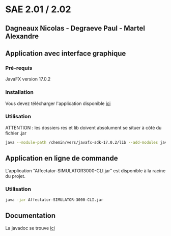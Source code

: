 # SAE 2.01 / 2.02
Dagneaux Nicolas - Degraeve Paul - Martel Alexandre
---

## Application avec interface graphique

### Pré-requis

JavaFX version 17.0.2

### Installation

Vous devez télécharger l'application disponible [ici](https://nextcloud.univ-lille.fr/index.php/s/mSnaDHGyFdB8MPo)

### Utilisation

ATTENTION : les dossiers res et lib doivent absolument se situer à côté du fichier .jar

```Bash
java --module-path /chemin/vers/javafx-sdk-17.0.2/lib --add-modules javafx.controls,javafx.fxml -jar Affectator-SIMULATOR3000.jar
```

## Application en ligne de commande

L'application "Affectator-SIMULATOR3000-CLI.jar" est disponible à la racine du projet.

### Utilisation

```Bash
java -jar Affectator-SIMULATOR-3000-CLI.jar
```

## Documentation

La javadoc se trouve [ici](https://sae2.01-2.02.gitlabpages.univ-lille.fr/2023/D1/)
